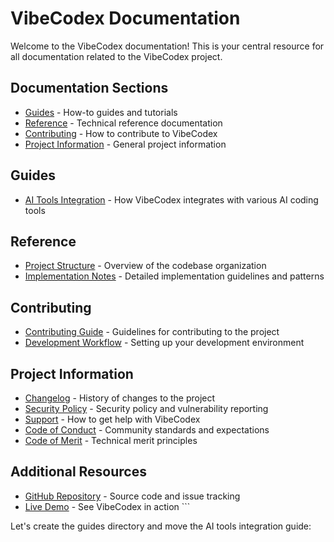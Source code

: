 # VibeCodex Documentation

Welcome to the VibeCodex documentation! This is your central resource for all documentation related to the VibeCodex project.

## Documentation Sections

- [Guides](#guides) - How-to guides and tutorials
- [Reference](#reference) - Technical reference documentation
- [Contributing](#contributing) - How to contribute to VibeCodex
- [Project Information](#project-information) - General project information

## Guides

- [AI Tools Integration](./guides/ai-tools-integration.md) - How VibeCodex integrates with various AI coding tools

## Reference

- [Project Structure](./reference/project-structure.md) - Overview of the codebase organization
- [Implementation Notes](./reference/implementation-notes.md) - Detailed implementation guidelines and patterns

## Contributing

- [Contributing Guide](./CONTRIBUTING.md) - Guidelines for contributing to the project
- [Development Workflow](./guides/development-workflow.md) - Setting up your development environment

## Project Information

- [Changelog](./CHANGELOG.md) - History of changes to the project
- [Security Policy](../SECURITY.md) - Security policy and vulnerability reporting
- [Support](../SUPPORT.md) - How to get help with VibeCodex
- [Code of Conduct](../CODE_OF_CONDUCT.md) - Community standards and expectations
- [Code of Merit](../CODE_OF_MERIT.md) - Technical merit principles

## Additional Resources

- [GitHub Repository](https://github.com/jalcantarab/v0-vibecodex) - Source code and issue tracking
- [Live Demo](https://vibecodex.vercel.app) - See VibeCodex in action
\`\`\`

Let's create the guides directory and move the AI tools integration guide:
